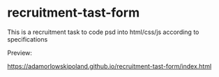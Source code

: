 # recruitment-tast-form
This is a recruitment task to code psd into html/css/js according to specifications


Preview:

https://adamorlowskipoland.github.io/recruitment-tast-form/index.html
